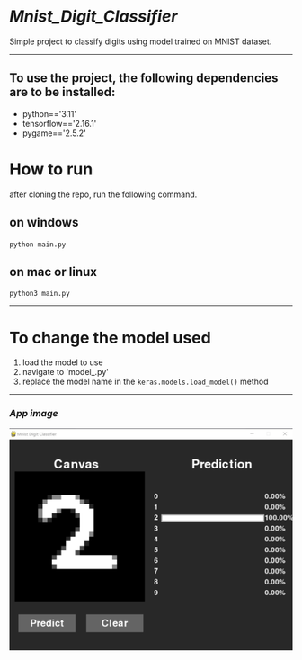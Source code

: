 # **_Mnist_Digit_Classifier_**

Simple project to classify digits using model trained on MNIST dataset.

---

## To use the project, the following dependencies are to be installed:

- python=='3.11'
- tensorflow=='2.16.1'
- pygame=='2.5.2'

# How to run

after cloning the repo, run the following command.

## on windows

```
python main.py
```

## on mac or linux

```
python3 main.py
```

---

# To change the model used

1. load the model to use
2. navigate to 'model\_.py'
3. replace the model name in the `keras.models.load_model()` method

---

### _App image_

<img src="https://github.com/legacy-comp/mnist_digit_classifier/blob/25001c982d52e9bf562fa82f094766522410632f/assets/sample_image.jpg" width="700">
